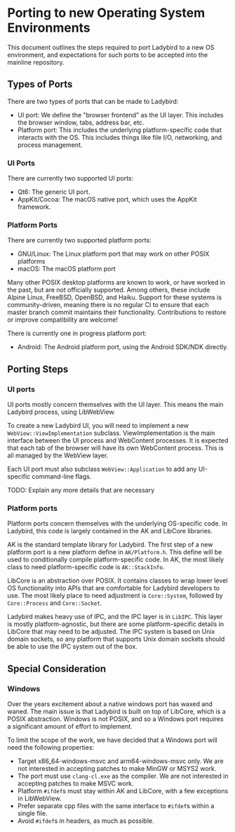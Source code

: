 # Porting to new Operating System Environments

This document outlines the steps required to port Ladybird to a new OS environment, and expectations for such ports to
be accepted into the mainline repository.

## Types of Ports

There are two types of ports that can be made to Ladybird:

- UI port: We define the "browser frontend" as the UI layer. This includes the browser window, tabs, address bar, etc.
- Platform port: This includes the underlying platform-specific code that interacts with the OS. This includes things like
  file I/O, networking, and process management.

### UI Ports

There are currently two supported UI ports:

- Qt6: The generic UI port.
- AppKit/Cocoa: The macOS native port, which uses the AppKit framework.

### Platform Ports

There are currently two supported platform ports:

- GNU/Linux: The Linux platform port that may work on other POSIX platforms
- macOS: The macOS platform port

Many other POSIX desktop platforms are known to work, or have worked in the past, but are not officially supported.
Among others, these include Alpine Linux, FreeBSD, OpenBSD, and Haiku. Support for these systems is community-driven,
meaning there is no regular CI to ensure that each master branch commit maintains their functionality.
Contributions to restore or improve compatibility are welcome!

There is currently one in progress platform port:

- Android: The Android platform port, using the Android SDK/NDK directly.

## Porting Steps

### UI ports

UI ports mostly concern themselves with the UI layer. This means the main Ladybird process, using LibWebView.

To create a new Ladybird UI, you will need to implement a new `WebView::ViewImplementation` subclass.
ViewImplementation is the main interface between the UI process and WebContent processes. It is expected that each tab
of the browser will have its own WebContent process. This is all managed by the WebView layer.

Each UI port must also subclass `WebView::Application` to add any UI-specific command-line flags.

TODO: Explain any more details that are necessary

### Platform ports

Platform ports concern themselves with the underlying OS-specific code. In Ladybird, this code is largely contained in
the AK and LibCore libraries.

AK is the standard template library for Ladybird. The first step of a new platform port is a new platform define in
`AK/Platform.h`. This define will be used to conditionally compile platform-specific code.
In AK, the most likely class to need platform-specific code is `AK::StackInfo`.

LibCore is an abstraction over POSIX. It contains classes to wrap lower level OS functionality into APIs that are
comfortable for Ladybird developers to use. The most likely place to need adjustment is `Core::System`, followed by
`Core::Process` and `Core::Socket`.

Ladybird makes heavy use of IPC, and the IPC layer is in `LibIPC`. This layer is mostly platform-agnostic, but there are
some platform-specific details in LibCore that may need to be adjusted. The IPC system is based on Unix domain sockets,
so  any platform that supports Unix domain sockets should be able to use the IPC system out of the box.

## Special Consideration

### Windows

Over the years excitement about a native windows port has waxed and waned. The main issue is that Ladybird is built on
top of LibCore, which is a POSIX abstraction. Windows is not POSIX, and so a Windows port requires a significant amount
of effort to implement.

To limit the scope of the work, we have decided that a Windows port will need the following properties:

- Target x86_64-windows-msvc and arm64-windows-msvc only. We are not interested in accepting patches to make MinGW or MSYS2 work.
- The port must use `clang-cl.exe` as the compiler. We are not interested in accepting patches to make MSVC work.
- Platform `#ifdef`s must stay within AK and LibCore, with a few exceptions in LibWebView.
- Prefer separate cpp files with the same interface to `#ifdef`s within a single file.
- Avoid `#ifdef`s in headers, as much as possible.
